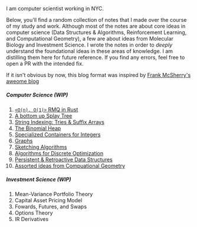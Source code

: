I am computer scientist working in NYC. 

Below, you'll find a random collection of notes that I made over the course of my study and work. Although most of the notes are about core ideas in computer science (Data Structures & Algorithms, Reinforcement Learning, and Computational Geometry), a few are about ideas from Molecular Biology and Investment Science.  I wrote the notes in order to _deeply_ understand the foundational ideas in these areas of knowledge. I am distilling them here for future reference. If you find any errors, feel free to open a PR with the intended fix.

If it isn't obvious by now, this blog format was inspired by [Frank McSherry's aweome blog](https://github.com/frankmcsherry/blog)

##### Computer Science (WIP)
1. [`<O(n), O(1)>` RMQ in Rust](https://github.com/jlikhuva/blog/blob/master/posts/rmq.md)
2. [A bottom up Splay Tree](https://github.com/jlikhuva/blog/blob/master/posts/splay.md)
3. [String Indexing: Tries & Suffix Arrays](https://github.com/jlikhuva/blog/blob/master/posts/string_indexing.md)
4. [The Binomial Heap](https://github.com/jlikhuva/blog/blob/master/posts/binomial.md)
5. [Specialized Containers for Integers](https://github.com/jlikhuva/blog/blob/master/posts/integer.md)
6. [Graphs](https://github.com/jlikhuva/blog/blob/master/posts/graphs.md)
7. [Sketching Algorithms](https://github.com/jlikhuva/blog/blob/master/posts/sketching.md)
8. [Algorithms for Discrete Optimization](https://github.com/jlikhuva/blog/blob/master/posts/optimization.md)
9. [Persistent & Retroactive Data Structures](https://github.com/jlikhuva/blog/blob/master/posts/splay.md)
10. [Assorted ideas from Compuational Geometry](https://github.com/jlikhuva/blog/blob/master/posts/comp_geom.md)

#####  Investment Science (WIP)
1. Mean-Variance Portfolio Theory
1. Capital Asset Pricing Model
2. Fowards, Futures, and Swaps
3. Options Theory
4. IR Derivatives
